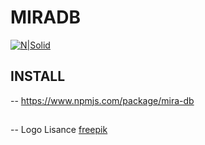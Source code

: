 # MIRADB
[![N|Solid](https://miradbblog.files.wordpress.com/2018/08/untitled-11.jpg)](https://www.npmjs.com/package/mira-db)
## INSTALL
 -- https://www.npmjs.com/package/mira-db
##
 -- Logo Lisance [freepik](https://www.freepik.com)